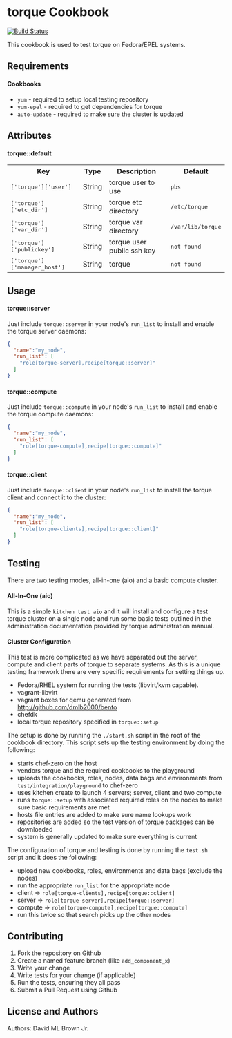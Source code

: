 torque Cookbook
====================
[![Build Status](https://travis-ci.org/dmlb2000/torque-cookbook.svg?branch=master)](https://travis-ci.org/dmlb2000/torque-cookbook)

This cookbook is used to test torque on Fedora/EPEL systems.

Requirements
------------
#### Cookbooks
- `yum` - required to setup local testing repository
- `yum-epel` - required to get dependencies for torque
- `auto-update` - required to make sure the cluster is updated

Attributes
----------
#### torque::default
<table>
  <tr>
    <th>Key</th>
    <th>Type</th>
    <th>Description</th>
    <th>Default</th>
  </tr>
  <tr>
    <td><tt>['torque']['user']</tt></td>
    <td>String</td>
    <td>torque user to use</td>
    <td><tt>pbs</tt></td>
  </tr>
  <tr>
    <td><tt>['torque']['etc_dir']</tt></td>
    <td>String</td>
    <td>torque etc directory</td>
    <td><tt>/etc/torque</tt></td>
  </tr>
  <tr>
    <td><tt>['torque']['var_dir']</tt></td>
    <td>String</td>
    <td>torque var directory</td>
    <td><tt>/var/lib/torque</tt></td>
  </tr>
  <tr>
    <td><tt>['torque']['publickey']</tt></td>
    <td>String</td>
    <td>torque user public ssh key</td>
    <td><tt>not found</tt></td>
  </tr>
  <tr>
    <td><tt>['torque']['manager_host']</tt></td>
    <td>String</td>
    <td>torque </td>
    <td><tt>not found</tt></td>
  </tr>
</table>

Usage
-----
#### torque::server
Just include `torque::server` in your node's `run_list` to install
and enable the torque server daemons:

```json
{
  "name":"my_node",
  "run_list": [
    "role[torque-server],recipe[torque::server]"
  ]
}
```

#### torque::compute
Just include `torque::compute` in your node's `run_list` to install
and enable the torque compute daemons:

```json
{
  "name":"my_node",
  "run_list": [
    "role[torque-compute],recipe[torque::compute]"
  ]
}
```

#### torque::client
Just include `torque::client` in your node's `run_list` to install
the torque client and connect it to the cluster:

```json
{
  "name":"my_node",
  "run_list": [
    "role[torque-clients],recipe[torque::client]"
  ]
}
```

Testing
------------

There are two testing modes, all-in-one (aio) and a basic compute
cluster.

#### All-In-One (aio)

This is a simple `kitchen test aio` and it will install and configure
a test torque cluster on a single node and run some basic tests 
outlined in the administration documentation provided by torque 
administration manual.

#### Cluster Configuration

This test is more complicated as we have separated out the server,
compute and client parts of torque to separate systems. As this is
a unique testing framework there are very specific requirements for
setting things up.

- Fedora/RHEL system for running the tests (libvirt/kvm capable).
- vagrant-libvirt
- vagrant boxes for qemu generated from
  http://github.com/dmlb2000/bento
- chefdk
- local torque repository specified in `torque::setup`

The setup is done by running the `./start.sh` script in the root
of the cookbook directory. This script sets up the testing 
environment by doing the following:

- starts chef-zero on the host
- vendors torque and the required cookbooks to the playground
- uploads the cookbooks, roles, nodes, data bags and environments 
  from `test/integration/playground` to chef-zero
- uses kitchen create to launch 4 servers; server, client and two 
  compute
- runs `torque::setup` with associated required roles on the nodes
  to make sure basic requirements are met
 - hosts file entries are added to make sure name lookups work
 - repositories are added so the test version of torque packages can
   be downloaded
 - system is generally updated to make sure everything is current

The configuration of torque and testing is done by running the
`test.sh` script and it does the following:

- upload new cookbooks, roles, environments and data bags (exclude
  the nodes)
- run the appropriate `run_list` for the appropriate node
 - client => `role[torque-clients],recipe[torque::client]`
 - server => `role[torque-server],recipe[torque::server]`
 - compute => `role[torque-compute],recipe[torque::compute]`
- run this twice so that search picks up the other nodes

Contributing
------------
1. Fork the repository on Github
2. Create a named feature branch (like `add_component_x`)
3. Write your change
4. Write tests for your change (if applicable)
5. Run the tests, ensuring they all pass
6. Submit a Pull Request using Github

License and Authors
-------------------
Authors:
David ML Brown Jr.
